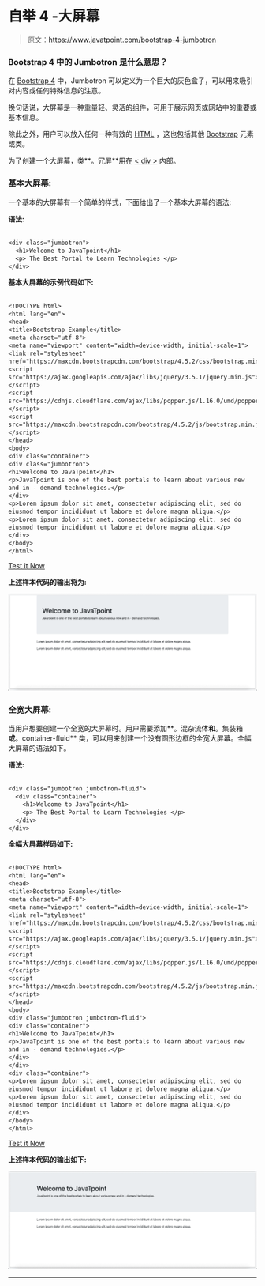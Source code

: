 # 自举 4 -大屏幕

> 原文：<https://www.javatpoint.com/bootstrap-4-jumbotron>

### Bootstrap 4 中的 Jumbotron 是什么意思？

在 [Bootstrap 4](bootstrap-4) 中，Jumbotron 可以定义为一个巨大的灰色盒子，可以用来吸引对内容或任何特殊信息的注意。

换句话说，大屏幕是一种重量轻、灵活的组件，可用于展示网页或网站中的重要或基本信息。

除此之外，用户可以放入任何一种有效的 [HTML](https://www.javatpoint.com/html-tutorial) ，这也包括其他 [Bootstrap](https://www.javatpoint.com/bootstrap-tutorial) 元素或类。

为了创建一个大屏幕，类**。冗屏**用在 [< div >](https://www.javatpoint.com/html-div-tag) 内部。

### 基本大屏幕:

一个基本的大屏幕有一个简单的样式，下面给出了一个基本大屏幕的语法:

**语法:**

```

<div class="jumbotron">
  <h1>Welcome to JavaTpoint</h1>
  <p> The Best Portal to Learn Technologies </p>
</div>

```

**基本大屏幕的示例代码如下:**

```

<!DOCTYPE html>
<html lang="en">
<head>
<title>Bootstrap Example</title>
<meta charset="utf-8">
<meta name="viewport" content="width=device-width, initial-scale=1">
<link rel="stylesheet" href="https://maxcdn.bootstrapcdn.com/bootstrap/4.5.2/css/bootstrap.min.css">
<script src="https://ajax.googleapis.com/ajax/libs/jquery/3.5.1/jquery.min.js"></script>
<script src="https://cdnjs.cloudflare.com/ajax/libs/popper.js/1.16.0/umd/popper.min.js"></script>
<script src="https://maxcdn.bootstrapcdn.com/bootstrap/4.5.2/js/bootstrap.min.js"></script>
</head>
<body>
<div class="container">
<div class="jumbotron">
<h1>Welcome to JavaTpoint</h1>      
<p>JavaTpoint is one of the best portals to learn about various new and in - demand technologies.</p>
</div>
<p>Lorem ipsum dolor sit amet, consectetur adipiscing elit, sed do eiusmod tempor incididunt ut labore et dolore magna aliqua.</p>      
<p>Lorem ipsum dolor sit amet, consectetur adipiscing elit, sed do eiusmod tempor incididunt ut labore et dolore magna aliqua.</p>      
</div>
</body>
</html>

```

[Test it Now](https://www.javatpoint.com/oprweb/test.jsp?filename=bootstrap-4-jumbotron1)

**上述样本代码的输出将为:**

![Bootstrap 4 Jumbotron](img/e1c1876bc810d1f09b19d01933474e67.png)

### 全宽大屏幕:

当用户想要创建一个全宽的大屏幕时。用户需要添加**。混杂流体**和**。集装箱**或**。container-fluid** 类，可以用来创建一个没有圆形边框的全宽大屏幕。全幅大屏幕的语法如下。

**语法:**

```

<div class="jumbotron jumbotron-fluid">
  <div class="container">
    <h1>Welcome to JavaTpoint</h1>
    <p> The Best Portal to Learn Technologies </p>
  </div>
</div>

```

**全幅大屏幕样码如下:**

```

<!DOCTYPE html>
<html lang="en">
<head>
<title>Bootstrap Example</title>
<meta charset="utf-8">
<meta name="viewport" content="width=device-width, initial-scale=1">
<link rel="stylesheet" href="https://maxcdn.bootstrapcdn.com/bootstrap/4.5.2/css/bootstrap.min.css">
<script src="https://ajax.googleapis.com/ajax/libs/jquery/3.5.1/jquery.min.js"></script>
<script src="https://cdnjs.cloudflare.com/ajax/libs/popper.js/1.16.0/umd/popper.min.js"></script>
<script src="https://maxcdn.bootstrapcdn.com/bootstrap/4.5.2/js/bootstrap.min.js"></script>
</head>
<body>
<div class="jumbotron jumbotron-fluid">
<div class="container">
<h1>Welcome to JavaTpoint</h1>      
<p>JavaTpoint is one of the best portals to learn about various new and in - demand technologies.</p>
</div>
</div>
<div class="container">
<p>Lorem ipsum dolor sit amet, consectetur adipiscing elit, sed do eiusmod tempor incididunt ut labore et dolore magna aliqua.</p>      
<p>Lorem ipsum dolor sit amet, consectetur adipiscing elit, sed do eiusmod tempor incididunt ut labore et dolore magna aliqua.</p>      
</div>
</body>
</html>

```

[Test it Now](https://www.javatpoint.com/oprweb/test.jsp?filename=bootstrap-4-jumbotron2)

**上述样本代码的输出如下:**

![Bootstrap 4 Jumbotron](img/41d4b7478c5c6cb2bb4b849e5696daa5.png)

* * *